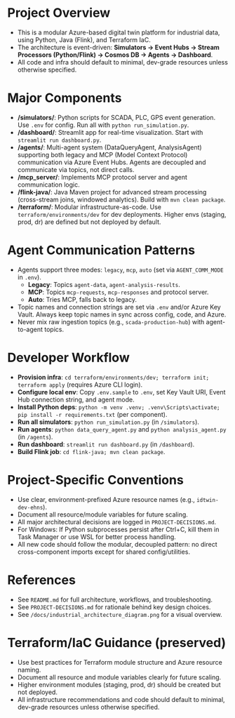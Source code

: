 <!-- Copilot Custom Instructions for Industrial Digital Twin Multi-Agent Platform -->

# Project Overview
- This is a modular Azure-based digital twin platform for industrial data, using Python, Java (Flink), and Terraform IaC.
- The architecture is event-driven: **Simulators → Event Hubs → Stream Processors (Python/Flink) → Cosmos DB → Agents → Dashboard**.
- All code and infra should default to minimal, dev-grade resources unless otherwise specified.

# Major Components
- **/simulators/**: Python scripts for SCADA, PLC, GPS event generation. Use `.env` for config. Run all with `python run_simulation.py`.
- **/dashboard/**: Streamlit app for real-time visualization. Start with `streamlit run dashboard.py`.
- **/agents/**: Multi-agent system (DataQueryAgent, AnalysisAgent) supporting both legacy and MCP (Model Context Protocol) communication via Azure Event Hubs. Agents are decoupled and communicate via topics, not direct calls.
- **/mcp_server/**: Implements MCP protocol server and agent communication logic.
- **/flink-java/**: Java Maven project for advanced stream processing (cross-stream joins, windowed analytics). Build with `mvn clean package`.
- **/terraform/**: Modular infrastructure-as-code. Use `terraform/environments/dev` for dev deployments. Higher envs (staging, prod, dr) are defined but not deployed by default.

# Agent Communication Patterns
- Agents support three modes: `legacy`, `mcp`, `auto` (set via `AGENT_COMM_MODE` in `.env`).
  - **Legacy**: Topics `agent-data`, `agent-analysis-results`.
  - **MCP**: Topics `mcp-requests`, `mcp-responses` and protocol server.
  - **Auto**: Tries MCP, falls back to legacy.
- Topic names and connection strings are set via `.env` and/or Azure Key Vault. Always keep topic names in sync across config, code, and Azure.
- Never mix raw ingestion topics (e.g., `scada-production-hub`) with agent-to-agent topics.

# Developer Workflow
- **Provision infra**: `cd terraform/environments/dev; terraform init; terraform apply` (requires Azure CLI login).
- **Configure local env**: Copy `.env.sample` to `.env`, set Key Vault URI, Event Hub connection string, and agent mode.
- **Install Python deps**: `python -m venv .venv; .venv\Scripts\activate; pip install -r requirements.txt` (per component).
- **Run all simulators**: `python run_simulation.py` (in `/simulators`).
- **Run agents**: `python data_query_agent.py` and `python analysis_agent.py` (in `/agents`).
- **Run dashboard**: `streamlit run dashboard.py` (in `/dashboard`).
- **Build Flink job**: `cd flink-java; mvn clean package`.

# Project-Specific Conventions
- Use clear, environment-prefixed Azure resource names (e.g., `idtwin-dev-ehns`).
- Document all resource/module variables for future scaling.
- All major architectural decisions are logged in `PROJECT-DECISIONS.md`.
- For Windows: If Python subprocesses persist after Ctrl+C, kill them in Task Manager or use WSL for better process handling.
- All new code should follow the modular, decoupled pattern: no direct cross-component imports except for shared config/utilities.

# References
- See `README.md` for full architecture, workflows, and troubleshooting.
- See `PROJECT-DECISIONS.md` for rationale behind key design choices.
- See `/docs/industrial_architecture_diagram.png` for a visual overview.

# Terraform/IaC Guidance (preserved)
- Use best practices for Terraform module structure and Azure resource naming.
- Document all resource and module variables clearly for future scaling.
- Higher environment modules (staging, prod, dr) should be created but not deployed.
- All infrastructure recommendations and code should default to minimal, dev-grade resources unless otherwise specified.
